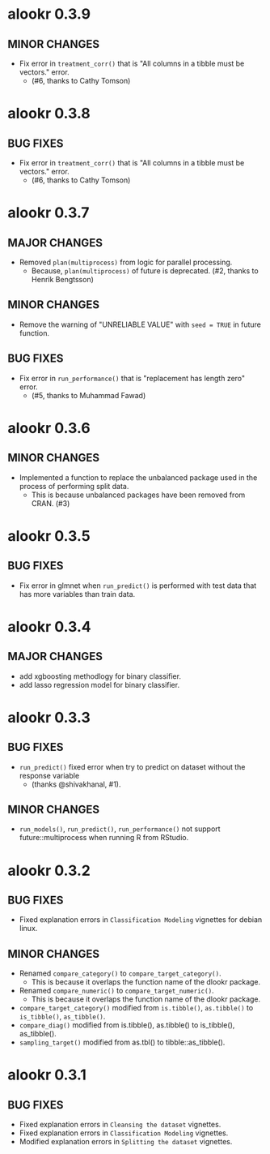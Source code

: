 # alookr 0.3.9

## MINOR CHANGES
  
* Fix error in `treatment_corr()` that is "All columns in a tibble must be vectors." error. 
    - (#6, thanks to Cathy Tomson)
    
    
    
# alookr 0.3.8

## BUG FIXES
  
* Fix error in `treatment_corr()` that is "All columns in a tibble must be vectors." error. 
    - (#6, thanks to Cathy Tomson)



# alookr 0.3.7      
      
## MAJOR CHANGES
  
* Removed `plan(multiprocess)` from logic for parallel processing. 
    - Because, `plan(multiprocess)` of future is deprecated. (#2, thanks to Henrik Bengtsson)
      
## MINOR CHANGES
  
* Remove the warning of "UNRELIABLE VALUE" with `seed = TRUE` in future function. 
      
## BUG FIXES
  
* Fix error in `run_performance()` that is "replacement has length zero" error.
    - (#5, thanks to Muhammad Fawad)
      
      
      
# alookr 0.3.6
      
## MINOR CHANGES
  
* Implemented a function to replace the unbalanced package used in the process of performing split data. 
    - This is because unbalanced packages have been removed from CRAN. (#3)
      
      

# alookr 0.3.5
      
## BUG FIXES
  
* Fix error in glmnet when `run_predict()` is performed with test data that has more variables than train data.
    
    
    
# alookr 0.3.4
      
## MAJOR CHANGES
  
* add xgboosting methodlogy for binary classifier.
* add lasso regression model for binary classifier.      
      
     
 
# alookr 0.3.3
      
## BUG FIXES
  
* `run_predict()` fixed error when try to predict on dataset without the response variable 
    - (thanks @shivakhanal, #1).
    
## MINOR CHANGES
  
* `run_models()`, `run_predict()`, `run_performance()` not support future::multiprocess when running R from RStudio. 



# alookr 0.3.2
      
## BUG FIXES

* Fixed explanation errors in `Classification Modeling` vignettes for debian linux.
    
## MINOR CHANGES

* Renamed `compare_category()` to `compare_target_category()`. 
    - This is because it overlaps the function name of the dlookr package.
* Renamed `compare_numeric()` to `compare_target_numeric()`. 
    - This is because it overlaps the function name of the dlookr package.
* `compare_target_category()` modified from `is.tibble()`, `as.tibble()` to `is_tibble()`, `as_tibble()`.  
* `compare_diag()` modified from is.tibble(), as.tibble() to is_tibble(), as_tibble().  
* `sampling_target()` modified from as.tbl() to tibble::as_tibble().
    
    

# alookr 0.3.1
      
## BUG FIXES

* Fixed explanation errors in `Cleansing the dataset` vignettes.
* Fixed explanation errors in `Classification Modeling` vignettes.
* Modified explanation errors in `Splitting the dataset` vignettes.
    